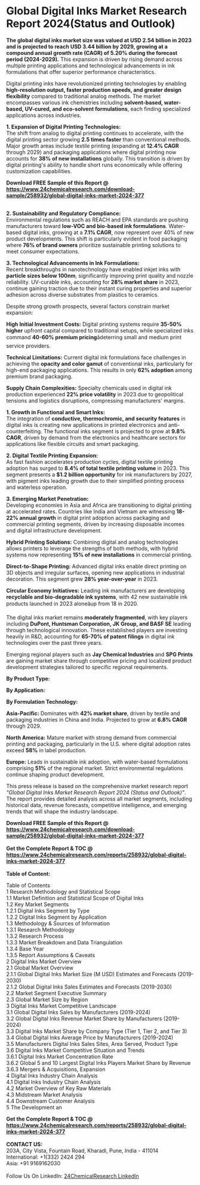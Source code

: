 <h1>Global Digital Inks Market Research Report 2024(Status and Outlook)</h1><p><strong>The global digital inks market size was valued at USD 2.54 billion in 2023 and is projected to reach USD 3.44 billion by 2029, growing at a compound annual growth rate (CAGR) of 5.20% during the forecast period (2024-2029).</strong> This expansion is driven by rising demand across multiple printing applications and technological advancements in ink formulations that offer superior performance characteristics.</p><p>Digital printing inks have revolutionized printing technologies by enabling <strong>high-resolution output, faster production speeds, and greater design flexibility</strong> compared to traditional analog methods. The market encompasses various ink chemistries including <strong>solvent-based, water-based, UV-cured, and eco-solvent formulations</strong>, each finding specialized applications across industries.</p><p><strong>1. Expansion of Digital Printing Technologies:</strong><br>
The shift from analog to digital printing continues to accelerate, with the digital printing sector growing <strong>2.5 times faster</strong> than conventional methods. Major growth areas include textile printing (expanding at <strong>12.4% CAGR</strong> through 2029) and packaging applications where digital printing now accounts for <strong>38% of new installations</strong> globally. This transition is driven by digital printing's ability to handle short runs economically while offering customization capabilities.</p><div><b>Download FREE Sample of this Report @ 
            <a href="https://www.24chemicalresearch.com/download-sample/258932/global-digital-inks-market-2024-377">
            https://www.24chemicalresearch.com/download-sample/258932/global-digital-inks-market-2024-377</a></b></div><br><p><strong>2. Sustainability and Regulatory Compliance:</strong><br>
Environmental regulations such as REACH and EPA standards are pushing manufacturers toward <strong>low-VOC and bio-based ink formulations</strong>. Water-based digital inks, growing at a <strong>7.1% CAGR</strong>, now represent over 40% of new product developments. This shift is particularly evident in food packaging where <strong>76% of brand owners</strong> prioritize sustainable printing solutions to meet consumer expectations.</p><p><strong>3. Technological Advancements in Ink Formulations:</strong><br>
Recent breakthroughs in nanotechnology have enabled inkjet inks with <strong>particle sizes below 100nm</strong>, significantly improving print quality and nozzle reliability. UV-curable inks, accounting for <strong>28% market share</strong> in 2023, continue gaining traction due to their instant curing properties and superior adhesion across diverse substrates from plastics to ceramics.</p><p>Despite strong growth prospects, several factors constrain market expansion:</p><p><strong>High Initial Investment Costs:</strong> Digital printing systems require <strong>35-50% higher</strong> upfront capital compared to traditional setups, while specialized inks command <strong>40-60% premium pricing</strong>âdeterring small and medium print service providers.</p><p><strong>Technical Limitations:</strong> Current digital ink formulations face challenges in achieving the <strong>opacity and color gamut</strong> of conventional inks, particularly for high-end packaging applications. This results in only <strong>62% adoption</strong> among premium brand packaging.</p><p><strong>Supply Chain Complexities:</strong> Specialty chemicals used in digital ink production experienced <strong>22% price volatility</strong> in 2023 due to geopolitical tensions and logistics disruptions, compressing manufacturers' margins.</p><p><strong>1. Growth in Functional and Smart Inks:</strong><br>
The integration of <strong>conductive, thermochromic, and security features</strong> in digital inks is creating new applications in printed electronics and anti-counterfeiting. The functional inks segment is projected to grow at <strong>9.8% CAGR</strong>, driven by demand from the electronics and healthcare sectors for applications like flexible circuits and smart packaging.</p><p><strong>2. Digital Textile Printing Expansion:</strong><br>
As fast fashion accelerates production cycles, digital textile printing adoption has surged to <strong>8.4% of total textile printing volume</strong> in 2023. This segment presents a <strong>$1.2 billion opportunity</strong> for ink manufacturers by 2027, with pigment inks leading growth due to their simplified printing process and waterless operation.</p><p><strong>3. Emerging Market Penetration:</strong><br>
Developing economies in Asia and Africa are transitioning to digital printing at accelerated rates. Countries like India and Vietnam are witnessing <strong>18-22% annual growth</strong> in digital print adoption across packaging and commercial printing segments, driven by increasing disposable incomes and digital infrastructure development.</p><p><strong>Hybrid Printing Solutions:</strong> Combining digital and analog technologies allows printers to leverage the strengths of both methods, with hybrid systems now representing <strong>15% of new installations</strong> in commercial printing.</p><p><strong>Direct-to-Shape Printing:</strong> Advanced digital inks enable direct printing on 3D objects and irregular surfaces, opening new applications in industrial decoration. This segment grew <strong>28% year-over-year</strong> in 2023.</p><p><strong>Circular Economy Initiatives:</strong> Leading ink manufacturers are developing <strong>recyclable and bio-degradable ink systems</strong>, with 42 new sustainable ink products launched in 2023 aloneâup from 18 in 2020.</p><p>The digital inks market remains <strong>moderately fragmented</strong>, with key players including <strong>DuPont, Huntsman Corporation, JK Group, and BASF SE</strong> leading through technological innovation. These established players are investing heavily in R&amp;D, accounting for <strong>65-70% of patent filings</strong> in digital ink technologies over the past three years.</p><p>Emerging regional players such as <strong>Jay Chemical Industries</strong> and <strong>SPG Prints</strong> are gaining market share through competitive pricing and localized product development strategies tailored to specific regional requirements.</p><p><strong>By Product Type:</strong></p><p><strong>By Application:</strong></p><p><strong>By Formulation Technology:</strong></p><p><strong>Asia-Pacific:</strong> Dominates with <strong>42% market share</strong>, driven by textile and packaging industries in China and India. Projected to grow at <strong>6.8% CAGR</strong> through 2029.</p><p><strong>North America:</strong> Mature market with strong demand from commercial printing and packaging, particularly in the U.S. where digital adoption rates exceed <strong>58%</strong> in label production.</p><p><strong>Europe:</strong> Leads in sustainable ink adoption, with water-based formulations comprising <strong>51%</strong> of the regional market. Strict environmental regulations continue shaping product development.</p><p>This press release is based on the comprehensive market research report <em>"Global Digital Inks Market Research Report 2024 (Status and Outlook)"</em>. The report provides detailed analysis across all market segments, including historical data, revenue forecasts, competitive intelligence, and emerging trends that will shape the industry landscape.</p><div><b>Download FREE Sample of this Report @ 
            <a href="https://www.24chemicalresearch.com/download-sample/258932/global-digital-inks-market-2024-377">
            https://www.24chemicalresearch.com/download-sample/258932/global-digital-inks-market-2024-377</a></b></div><br><div><b>Get the Complete Report & TOC @ 
            <a href="https://www.24chemicalresearch.com/reports/258932/global-digital-inks-market-2024-377">
            https://www.24chemicalresearch.com/reports/258932/global-digital-inks-market-2024-377</a></b></div><br>
            <b>Table of Content:</b><p>Table of Contents<br />
1 Research Methodology and Statistical Scope<br />
1.1 Market Definition and Statistical Scope of Digital Inks<br />
1.2 Key Market Segments<br />
1.2.1 Digital Inks Segment by Type<br />
1.2.2 Digital Inks Segment by Application<br />
1.3 Methodology & Sources of Information<br />
1.3.1 Research Methodology<br />
1.3.2 Research Process<br />
1.3.3 Market Breakdown and Data Triangulation<br />
1.3.4 Base Year<br />
1.3.5 Report Assumptions & Caveats<br />
2 Digital Inks Market Overview<br />
2.1 Global Market Overview<br />
2.1.1 Global Digital Inks Market Size (M USD) Estimates and Forecasts (2019-2030)<br />
2.1.2 Global Digital Inks Sales Estimates and Forecasts (2019-2030)<br />
2.2 Market Segment Executive Summary<br />
2.3 Global Market Size by Region<br />
3 Digital Inks Market Competitive Landscape<br />
3.1 Global Digital Inks Sales by Manufacturers (2019-2024)<br />
3.2 Global Digital Inks Revenue Market Share by Manufacturers (2019-2024)<br />
3.3 Digital Inks Market Share by Company Type (Tier 1, Tier 2, and Tier 3)<br />
3.4 Global Digital Inks Average Price by Manufacturers (2019-2024)<br />
3.5 Manufacturers Digital Inks Sales Sites, Area Served, Product Type<br />
3.6 Digital Inks Market Competitive Situation and Trends<br />
3.6.1 Digital Inks Market Concentration Rate<br />
3.6.2 Global 5 and 10 Largest Digital Inks Players Market Share by Revenue<br />
3.6.3 Mergers & Acquisitions, Expansion<br />
4 Digital Inks Industry Chain Analysis<br />
4.1 Digital Inks Industry Chain Analysis<br />
4.2 Market Overview of Key Raw Materials<br />
4.3 Midstream Market Analysis<br />
4.4 Downstream Customer Analysis<br />
5 The Development an</p><div><b>Get the Complete Report & TOC @ 
            <a href="https://www.24chemicalresearch.com/reports/258932/global-digital-inks-market-2024-377">
            https://www.24chemicalresearch.com/reports/258932/global-digital-inks-market-2024-377</a></b></div><br><b>CONTACT US:</b><br>
            203A, City Vista, Fountain Road, Kharadi, Pune, India - 411014<br>
            International: +1(332) 2424 294<br>
            Asia: +91 9169162030 <br><br>
            Follow Us On LinkedIn: <a href="https://www.linkedin.com/company/24chemicalresearch/">24ChemicalResearch LinkedIn</a>